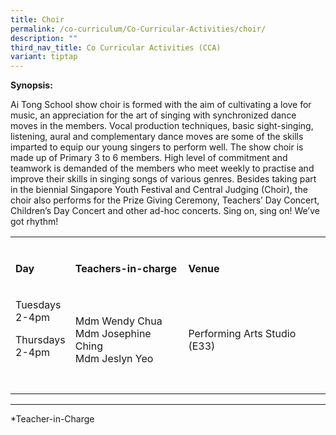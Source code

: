 ```yaml
---
title: Choir
permalink: /co-curriculum/Co-Curricular-Activities/choir/
description: ""
third_nav_title: Co Curricular Activities (CCA)
variant: tiptap
---
```

<p><strong>Synopsis:</strong>
</p>
<p>Ai Tong School show choir is formed with the aim of cultivating a love
for music, an appreciation for the art of singing with synchronized dance
moves in the members. Vocal production techniques, basic sight-singing,
listening, aural and complementary dance moves are some of the skills imparted
to equip our young singers to perform well. The show choir is made up of
Primary 3 to 6 members. High level of commitment and teamwork is demanded
of the members who meet weekly to practise and improve their skills in
singing songs of various genres. Besides taking part in the biennial Singapore
Youth Festival and Central Judging (Choir), the choir also performs for
the Prize Giving Ceremony, Teachers’ Day Concert, Children’s Day Concert
and other ad-hoc concerts. Sing on, sing on! We’ve got rhythm!</p>
<table style="minWidth: 75px">
<colgroup>
<col>
<col>
<col>
</colgroup>
<tbody>
<tr>
<td rowspan="1" colspan="1">
<p></p>
</td>
<td rowspan="1" colspan="1">
<p></p>
</td>
<td rowspan="1" colspan="1">
<p></p>
</td>
</tr>
<tr>
<td rowspan="1" colspan="1">
<p><strong>Day</strong>
</p>
</td>
<td rowspan="1" colspan="1">
<p><strong>Teachers-in-charge</strong>
</p>
</td>
<td rowspan="1" colspan="1">
<p><strong>Venue</strong>
</p>
</td>
</tr>
<tr>
<td rowspan="1" colspan="1">
<p>Tuesdays
<br>2-4pm</p>
<p>Thursdays
<br>2-4pm</p>
<p></p>
<p>
<br>
</p>
</td>
<td rowspan="1" colspan="1">
<p>Mdm Wendy Chua
<br>Mdm Josephine Ching
<br>Mdm Jeslyn Yeo</p>
</td>
<td rowspan="1" colspan="1">
<p>Performing Arts Studio (E33)</p>
</td>
</tr>
</tbody>
</table>
<hr>
<p></p>
<p>*Teacher-in-Charge</p>